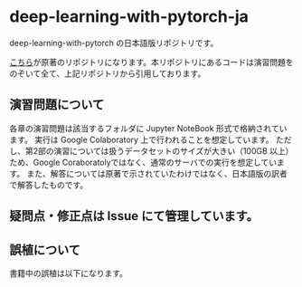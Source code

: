 # deep-learning-with-pytorch-ja

deep-learning-with-pytorch の日本語版リポジトリです。

[こちら](https://github.com/deep-learning-with-pytorch/dlwpt-code)が原著のリポジトリになります。本リポジトリにあるコードは演習問題をのぞいて全て、上記リポジトリから引用しております。

## 演習問題について

各章の演習問題は該当するフォルダに Jupyter NoteBook 形式で格納されています。
実行は Google Colaboratory 上で行われることを想定しています。
ただし、第2部の演習については扱うデータセットのサイズが大きい（100GB 以上）ため、Google Coraboratolyではなく、通常のサーバでの実行を想定しています。
また、解答については原著で示されていたわけではなく、日本語版の訳者で解答したものです。  


## 疑問点・修正点は Issue にて管理しています。

## 誤植について

書籍中の誤植は以下になります。
